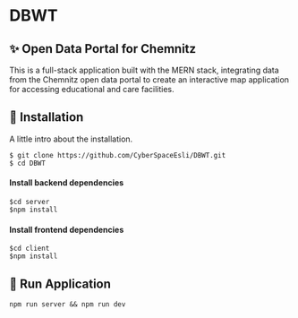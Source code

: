 # DBWT 

## ✨ Open Data Portal for Chemnitz
This is a full-stack application built with the MERN stack, integrating data from the Chemnitz open data portal to create an interactive map application for accessing educational and care facilities.

## 📝 Installation

A little intro about the installation. 
```
$ git clone https://github.com/CyberSpaceEsli/DBWT.git
$ cd DBWT
```

#### Install backend dependencies
```
$cd server
$npm install
```

#### Install frontend dependencies
```
$cd client
$npm install
```

## 🚀 Run Application

``npm run server && npm run dev``